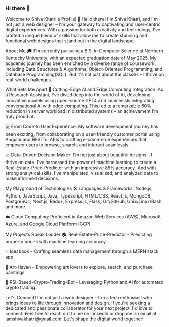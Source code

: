 ### Hi there 👋

<!--
**iamshivakhatri/iamshivakhatri** is a ✨ _special_ ✨ repository because its `README.md` (this file) appears on your GitHub profile.

Here are some ideas to get you started:

- 🔭 I’m currently working on ...
- 🌱 I’m currently learning ...
- 👯 I’m looking to collaborate on ...
- 🤔 I’m looking for help with ...
- 💬 Ask me about ...
- 📫 How to reach me: ...
- 😄 Pronouns: ...
- ⚡ Fun fact: ...
-->

Welcome to Shiva Khatri's Profile!
👋 Hello there! I'm Shiva Khatri, and I'm not just a web designer – I'm your gateway to captivating and user-centric digital experiences. With a passion for both creativity and technology, I've crafted a unique blend of skills that allow me to create stunning and functional web designs that stand out in the digital landscape.

About Me
🎓 I'm currently pursuing a B.S. in Computer Science at Northern Kentucky University, with an expected graduation date of May 2025. My academic journey has been enriched by a diverse range of coursework, including Data Structures & Algorithms, Object-Oriented Programming, and Database Programming(SQL). But it's not just about the classes – I thrive on real-world challenges.

What Sets Me Apart
🚀 Cutting-Edge AI and Edge Computing Integration: As a Research Assistant, I've dived deep into the world of AI, developing innovative models using open-source GPT4 and seamlessly integrating conversational AI with edge computing. This led to a remarkable 60% reduction in server workload in distributed systems – an achievement I'm truly proud of.

💻 From Code to User Experience: My software development journey has been exciting, from collaborating on a user-friendly customer portal using Angular and RESTful APIs to crafting e-commerce experiences that empower users to browse, search, and interact seamlessly.

📈 Data-Driven Decision Maker: I'm not just about beautiful designs – I thrive on data. I've harnessed the power of machine learning to create a Real-Estate-Price-Predictor with an impressive 85% accuracy. And with strong analytical skills, I've manipulated, visualized, and analyzed data to make informed decisions.

My Playground of Technologies
🛠️ Languages & Frameworks: Node.js, Python, JavaScript, Java, Typescript, HTML/CSS, React.js, MongoDB, PostgreSQL, Next.js, Redux, Express.js, Flask, Git/GitHub, Unix/Linux/Bash, and more.

☁️ Cloud Computing: Proficient in Amazon Web Services (AWS), Microsoft Azure, and Google Cloud Platform (GCP).

My Projects Speak Louder
🏠 Real-Estate-Price-Predictor - Predicting property prices with machine learning accuracy.

💡 Ideabook - Crafting seamless data management through a MERN stack app.

🎨 Art-Haven - Empowering art lovers to explore, search, and purchase paintings.

🤖 RSI-Based-Crypto-Trading-Bot - Leveraging Python and AI for automated crypto trading.

Let's Connect!
I'm not just a web designer – I'm a tech enthusiast who brings ideas to life through innovation and design. If you're seeking a dedicated and passionate collaborator for your next project, I'd love to connect. Feel free to reach out to me on LinkedIn or drop me an email at iamshivakhatri@gmail.com. Let's shape the digital world together!
